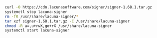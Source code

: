 ﻿```sh
curl -O https://cdn.lacunasoftware.com/signer/signer-1.68.1.tar.gz
systemctl stop lacuna-signer
rm -fR /usr/share/lacuna-signer/*
tar xzf signer-1.68.1.tar.gz -C /usr/share/lacuna-signer
chmod -R a=,u+rwX,go+rX /usr/share/lacuna-signer
systemctl start lacuna-signer
```

